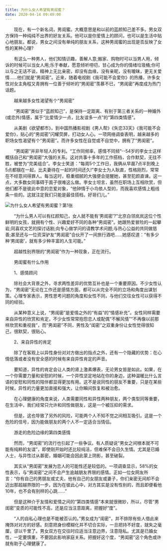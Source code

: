 ```yaml
---
title: 为什么女人希望有男闺蜜？
date: 2020-04-14 09:49:00
---
```




　　现在，有一个新名词，男闺蜜。大概意思是和以前的蓝颜知己差不多。男女双方保持一种纯纯不出界的好友关系。他可以是你爱情上的顾问，也可以是生活中贴心地朋友。都说，男女之间没有单纯的朋友关系，这种男闺蜜的出现是否反映了女性的某种心理?

　　有这么一种男人，他们知情识趣，善解人意;搬家、购物时可以当男人用，倾诉的时候可以当女人用;乐于奉献，愿意倾听唠叨，甘心成为你的情绪垃圾桶;你可以与之无话不谈，精神上无比亲密，却没有血缘，没有亲昵，没有暧昧，更无关爱情……他们就是“男闺密”。近来，随着电视剧《我可能不会爱你》的热播，许多女性对女主角程又青拥有一位善于倾听的“男闺密”羡慕不已，“男闺密”再度成为热门话题。

　　越来越多女性渴望有个“男闺密”

　　“男闺密”类似于“蓝颜知己”，是保持一定距离、有别于第三者关系的一种婚外(或恋外)情感，属于“比爱情少一点，比友谊多一点”的“第四类情感”。

　　从美剧《欲望都市》，到中国热播影视剧《男人帮》《失恋33天》《我可能不会爱你》，贴心的“男闺密”闪耀荧屏，打动女人心。一项网络调查表明，越来越多的职场女性渴望有个“男闺密”。而许多女性在自觉或不自觉中，拥有了“男闺密”。

　　“男闺密”并非年轻人的专利。“工作同频率，感情不同频”--54岁的李女士这样概括自己和“男闺密”大强的关系。这对共事十多年的工作搭档，合作默契，无往不胜，被誉为“完美组合”。李女士笑道：“每周5个工作日，我俩从早晨7点半到晚上5点都捆在一起，比夫妻待在一起的时间还久!”李女士为人耿直，性格刚烈，常常在不经意间得罪人。每当这时，稳重细腻的大强便会提醒她，甚至犯颜直谏。这一点，大多数女同事碍于面子很难这么做。李女士坦言，虽然在职场上互相欣赏，但他们都不是彼此中意的恋爱对象，“他钟情于小鸟依人型的，而我喜欢感情上粗线条一些的。这就注定我们只能是最佳搭档，好哥们儿。”

![为什么女人希望有男闺蜜？第1张](/img/b996872e5972fb220f935f4c27ef09ec.jpg)

　　“为什么男人可以有红颜知己，女人就不能有‘男闺密’?”北京白领岚岚这位个性鲜明的女孩，就拥有个性、兴趣爱好不同的各种“男闺密”。她跟热爱冒险的一起攀岩;同喜欢文艺的探讨话剧;向专心做学问的请教学术问题;与热心公益的共同做慈善;甚至还与一位资深驴友“男闺密”合伙开了一间旅行酒吧……她感叹道：“有多少种‘男闺密’，就有多少种丰富的人生可能。”

　　超越性别界限的“男闺密”作为一种现象，正在流行。

　　男闺蜜有什么作用

　　1、感情顾问

　　除社会大背景之外，寻求两性差异的优势互补也是一个重要原因。不少女性认为，“男闺密”无论在工作还是感情方面，都可以从完全不同的立场和角度出谋划策。心理专家表示，男性思考问题的角度和女性不同，与他们交往女性可以获得不同的经验。

　　从某种意义上说，“男闺密”是爱情之外的“有益”的“情感补充”。女性同样需要来自异性的欣赏和肯定，不少女性常常抱怨恋人或配偶“不解风情”“不再像以前那样欣赏和重视我”，而“男闺密”不同，男性及“闺密”之双重身份让女性觉得很知己，很默契，很贴心。

　　2、来自异性的肯定

　　除了在客观上以异性身份对对方做出的指点之外，还有一个隐藏的优势：在心情低落或者没有安全感的时候有来自异性肯定的声音。

　　要知道，异性的肯定会让人类的肾上激素爆表，无论男女皆是如此。如果，在一个你需要力量和安慰的时候，一个异性坚定地站在你的身边，这种温暖比什么言语的安慰和同性的陪伴都显得更加有用。这不是说同性的朋友不重要，只是在某些时候，异性的力量更加直接和强大，让你瞬间恢复和被治愈。

　　在心理健康的角度来说，人类需要同性和异性两种朋友，两个类型同等重要，在生活中，我们经常只允许和同性做朋友，这是一个被压抑的需求。

　　但是，这也导致了另外的风险，可能两个人不知不觉之间相互吸引。这是一个危险的信号，因为能做朋友的两个人不一定适合当情侣。

　　游走的危险边缘的第四类感情

　　然而，“男闺密”的流行也引起了一些争议。有人质疑说“男女之间根本就不可能有纯粹的友谊”，即使刚开始时还比较纯洁，但难保不会日久生情。尤其是已婚人士，与异性过从甚密，婚姻可能会因此蒙上阴影，甚至破裂。

　　其实从“男闺密”发展为恋人的可能性还是较低的。一项调查显示，58%的女性表示，与“男闺密”之间不会产生逾越朋友界限的感情。正如一位女网友所言：“你有自己的男朋友或丈夫，他有自己的女朋友或妻子，你们亲密无间却不会迈出那超越界限的一步。因为在彼此心中，对方其实是没有性别的，而且即便看他10年，也不会有别样的心跳……”

　　但是这种介于友情和爱情之间的“第四类情感”本来就很微妙，所以，尽管“男闺密”变质的可能性不高，还是应当注意距离，把握好“度”。

　　“人的自私心理也是不能被否认的。”男女成为“闺密”，并不排除有些人借此来掩饰对对方的好感。刻意把身份模糊化并不切合实际，一旦把持不好度，就失之毫厘，谬以千里了。男女双方在交往时应适当注意边界，注意隐私。尤其是已婚女性，一定要慎重，不要因此影响家庭关系。把握好这个度，“男闺密”这个角色或许就有助于心理健康了。